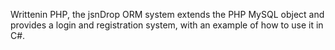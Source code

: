 Writtenin PHP, the jsnDrop ORM system  extends the PHP MySQL object and provides a login and registration system, with an example of how to use it in C#. 
